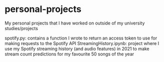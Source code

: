 # personal-projects
My personal projects that I have worked on outside of my university studies/projects

spotify.py: contains a function I wrote to return an access token to use for making requests to the Spotify API
StreamingHistory.ipynb: project where I use my Spotify streaming history (and audio features) in 2021 to make stream count predictions for my favourite 50 songs of the year
